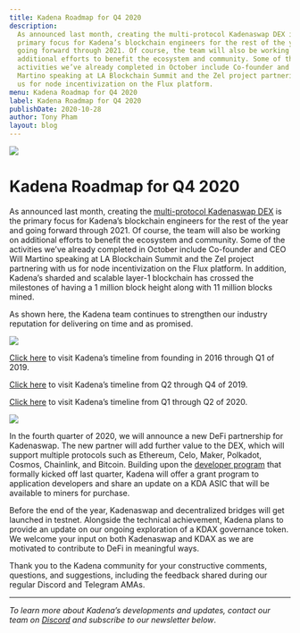 ```yaml
---
title: Kadena Roadmap for Q4 2020
description:
  As announced last month, creating the multi-protocol Kadenaswap DEX is the
  primary focus for Kadena’s blockchain engineers for the rest of the year and
  going forward through 2021. Of course, the team will also be working on
  additional efforts to benefit the ecosystem and community. Some of the
  activities we’ve already completed in October include Co-founder and CEO Will
  Martino speaking at LA Blockchain Summit and the Zel project partnering with
  us for node incentivization on the Flux platform.
menu: Kadena Roadmap for Q4 2020
label: Kadena Roadmap for Q4 2020
publishDate: 2020-10-28
author: Tony Pham
layout: blog
---
```


![](/assets/blog/2020/1_LQouI-FC-8Pmkxs2-5UG7w.webp)

# Kadena Roadmap for Q4 2020

As announced last month, creating the
[multi-protocol Kadenaswap DEX](https://medium.com/kadena-io/kadena-embraces-defi-with-multi-protocol-decentralized-exchange-kadenaswap-eee862e80212)
is the primary focus for Kadena’s blockchain engineers for the rest of the year
and going forward through 2021. Of course, the team will also be working on
additional efforts to benefit the ecosystem and community. Some of the
activities we’ve already completed in October include Co-founder and CEO Will
Martino speaking at LA Blockchain Summit and the Zel project partnering with us
for node incentivization on the Flux platform. In addition, Kadena’s sharded and
scalable layer-1 blockchain has crossed the milestones of having a 1 million
block height along with 11 million blocks mined.

As shown here, the Kadena team continues to strengthen our industry reputation
for delivering on time and as promised.

![](/assets/blog/2020/1_U-4RpLd3IniJwys-r9Aqlw.webp)

[Click here](https://medium.com/kadena-io/kadenas-roadmap-to-a-hybrid-blockchain-platform-dc0ff7c178a6)
to visit Kadena’s timeline from founding in 2016 through Q1 of 2019.

[Click here](https://medium.com/kadena-io/roadmap-for-kadenas-hybrid-blockchain-launch-in-january-2020-3f93d8d2a6e0)
to visit Kadena’s timeline from Q2 through Q4 of 2019.

[Click here](https://medium.com/kadena-io/kadena-roadmap-for-q1-q2-2020-d0a533193d80)
to visit Kadena’s timeline from Q1 through Q2 of 2020.

![](/assets/blog/2020/1_AChuT728AgSZfZcFMqanbA.webp)

In the fourth quarter of 2020, we will announce a new DeFi partnership for
Kadenaswap. The new partner will add further value to the DEX, which will
support multiple protocols such as Ethereum, Celo, Maker, Polkadot, Cosmos,
Chainlink, and Bitcoin. Building upon the
[developer program](https://www.kadena.io/developers) that formally kicked off
last quarter, Kadena will offer a grant program to application developers and
share an update on a KDA ASIC that will be available to miners for purchase.

Before the end of the year, Kadenaswap and decentralized bridges will get
launched in testnet. Alongside the technical achievement, Kadena plans to
provide an update on our ongoing exploration of a KDAX governance token. We
welcome your input on both Kadenaswap and KDAX as we are motivated to contribute
to DeFi in meaningful ways.

Thank you to the Kadena community for your constructive comments, questions, and
suggestions, including the feedback shared during our regular Discord and
Telegram AMAs.

---

_To learn more about Kadena’s developments and updates, contact our team on
[Discord](https://discordapp.com/invite/bsUcWmX) and subscribe to our newsletter
below_.
